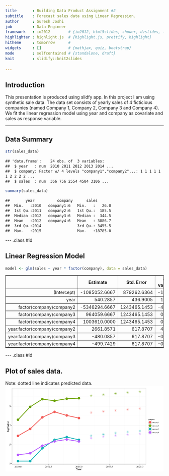 ```yaml
---
title       : Building Data Product Assignment #2
subtitle    : Forecast sales data using Linear Regression.
author      : Suresh Joshi
job         : Data Engineer
framework   : io2012        # {io2012, html5slides, shower, dzslides, ...}
highlighter : highlight.js  # {highlight.js, prettify, highlight}
hitheme     : tomorrow      # 
widgets     : []            # {mathjax, quiz, bootstrap}
mode        : selfcontained # {standalone, draft}
knit        : slidify::knit2slides

---
```


## Introduction
This presentation is produced using slidfy app. In this project I am using synthetic sale data.
The data set consists of yearly sales of 4 ficticious companies (named Company 1, Company 2, Company 3 and Company 4).
We fit the linear regression model using year and company as covariate and sales as response variable.



---
## Data Summary

```r
str(sales_data)
```

```
## 'data.frame':	24 obs. of  3 variables:
##  $ year   : num  2010 2011 2012 2013 2014 ...
##  $ company: Factor w/ 4 levels "company1","company2",..: 1 1 1 1 1 1 2 2 2 2 ...
##  $ sales  : num  366 756 2554 4504 3106 ...
```

```r
summary(sales_data)
```

```
##       year          company      sales        
##  Min.   :2010   company1:6   Min.   :   26.0  
##  1st Qu.:2011   company2:6   1st Qu.:  185.5  
##  Median :2012   company3:6   Median :  344.5  
##  Mean   :2012   company4:6   Mean   : 3886.7  
##  3rd Qu.:2014                3rd Qu.: 3455.5  
##  Max.   :2015                Max.   :18785.0
```


--- .class #id 
## Linear Regression Model


```r
model <- glm(sales ~ year * factor(company), data = sales_data)
```
<!-- html table generated in R 3.2.0 by xtable 1.7-4 package -->
<!-- Sun Nov 22 01:51:34 2015 -->
<table border=1>
<tr> <th>  </th> <th> Estimate </th> <th> Std. Error </th> <th> t value </th> <th> Pr(&gt;|t|) </th>  </tr>
  <tr> <td align="right"> (Intercept) </td> <td align="right"> -1085052.6667 </td> <td align="right"> 879262.6364 </td> <td align="right"> -1.23 </td> <td align="right"> 0.2350 </td> </tr>
  <tr> <td align="right"> year </td> <td align="right"> 540.2857 </td> <td align="right"> 436.9005 </td> <td align="right"> 1.24 </td> <td align="right"> 0.2341 </td> </tr>
  <tr> <td align="right"> factor(company)company2 </td> <td align="right"> -5346294.6667 </td> <td align="right"> 1243465.1453 </td> <td align="right"> -4.30 </td> <td align="right"> 0.0006 </td> </tr>
  <tr> <td align="right"> factor(company)company3 </td> <td align="right"> 964059.6667 </td> <td align="right"> 1243465.1453 </td> <td align="right"> 0.78 </td> <td align="right"> 0.4495 </td> </tr>
  <tr> <td align="right"> factor(company)company4 </td> <td align="right"> 1003610.0000 </td> <td align="right"> 1243465.1453 </td> <td align="right"> 0.81 </td> <td align="right"> 0.4314 </td> </tr>
  <tr> <td align="right"> year:factor(company)company2 </td> <td align="right"> 2661.8571 </td> <td align="right"> 617.8707 </td> <td align="right"> 4.31 </td> <td align="right"> 0.0005 </td> </tr>
  <tr> <td align="right"> year:factor(company)company3 </td> <td align="right"> -480.0857 </td> <td align="right"> 617.8707 </td> <td align="right"> -0.78 </td> <td align="right"> 0.4485 </td> </tr>
  <tr> <td align="right"> year:factor(company)company4 </td> <td align="right"> -499.7429 </td> <td align="right"> 617.8707 </td> <td align="right"> -0.81 </td> <td align="right"> 0.4305 </td> </tr>
   </table>


--- .class #id 

## Plot of sales data.

Note: dotted line indicates predicted data.
<img src="assets/fig/unnamed-chunk-6-1.png" title="plot of chunk unnamed-chunk-6" alt="plot of chunk unnamed-chunk-6" style="display: block; margin: auto auto auto 0;" />




